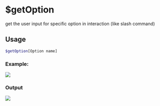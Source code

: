 # $getOption

get the user input for specific option in interaction (like slash command)

## Usage
```bash
$getOption[Option name]
```

### Example:
![](https://i.imgur.com/WmibgUO.png)

### Output
![](https://i.imgur.com/DOzUgk9.png)